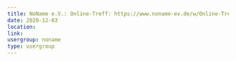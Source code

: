 ```yaml
---
title: NoName e.V.: Online-Treff: https://www.noname-ev.de/w/Online-Treff
date: 2020-12-03
location: 
link: 
usergroup: noname
type: usergroup
---
```

